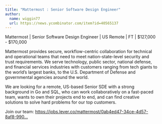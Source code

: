 ```yaml
---
title: "Mattermost : Senior Software Design Engineer"
author:
  name: wiggin77
  url: https://news.ycombinator.com/item?id=40565137
---
```

Mattermost | Senior Software Design Engineer | US Remote | FT | $127,000 - $170,000

Mattermost provides secure, workflow-centric collaboration for technical and operational teams that need to meet nation-state-level security and trust requirements. We serve technology, public sector, national defense, and financial services industries with customers ranging from tech giants to the world’s largest banks, to the U.S. Department of Defense and governmental agencies around the world.

We are looking for a remote, US-based Senior SDE with a strong background in Go and SQL, who can work collaboratively on a fast-paced team, wants to own their projects end to end, and can find creative solutions to solve hard problems for our top customers.

Join our team: <a href="https:&#x2F;&#x2F;jobs.lever.co&#x2F;mattermost&#x2F;0ab4ed47-34ce-4d57-8af8-99007190502f" rel="nofollow">https:&#x2F;&#x2F;jobs.lever.co&#x2F;mattermost&#x2F;0ab4ed47-34ce-4d57-8af8-990...</a>
